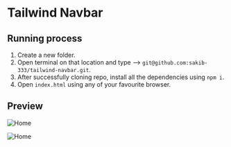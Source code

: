 # Tailwind Navbar

## Running process

1. Create a new folder.
2. Open terminal on that location and type --> `git@github.com:sakib-333/tailwind-navbar.git`.
3. After successfully cloning repo, install all the dependencies using `npm i`.
4. Open `index.html` using any of your favourite browser.

## Preview

![Home](https://i.imgur.com/fksznK3.png)

![Home](https://i.imgur.com/fe32JTQ.png)
